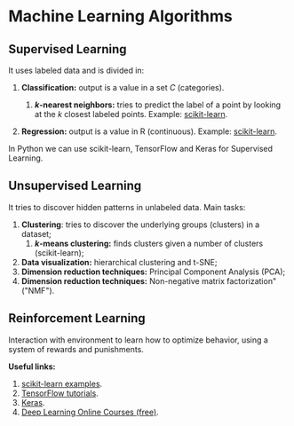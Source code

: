 # Machine Learning Algorithms

## Supervised Learning
It uses labeled data and is divided in:
1. **Classification:** output is a value in a set *C* (categories).
	1. ***k*-nearest neighbors:** tries to predict the label of a point by looking at the *k* closest labeled points. Example: [scikit-learn](https://github.com/letyrobueno/Machine-Learning/blob/master/Supervised-Learning/Classification/scikitlearn_iris.py).

2. **Regression:** output is a value in R (continuous). Example: [scikit-learn](https://github.com/letyrobueno/Machine-Learning/blob/master/Supervised-Learning/Regression/scikitlearn_boston.py).

In Python we can use scikit-learn, TensorFlow and Keras for Supervised Learning.

## Unsupervised Learning
It tries to discover hidden patterns in unlabeled data. Main tasks:
1. **Clustering**: tries to discover the underlying groups (clusters) in a dataset;
	1. ***k*-means clustering:** finds clusters given a number of clusters (scikit-learn);
2. **Data visualization:** hierarchical clustering and t-SNE;
3. **Dimension reduction techniques:** Principal Component Analysis (PCA);
4. **Dimension reduction techniques:** Non-negative matrix factorization" ("NMF").

## Reinforcement Learning
Interaction with environment to learn how to optimize behavior, using a system of rewards and punishments.

**Useful links:**
1. [scikit-learn examples](https://scikit-learn.org/stable/auto_examples/index.html).
2. [TensorFlow tutorials](https://www.tensorflow.org/tutorials/).
3. [Keras](https://keras.io/).
4. [Deep Learning Online Courses (free)](https://www.fast.ai/).
